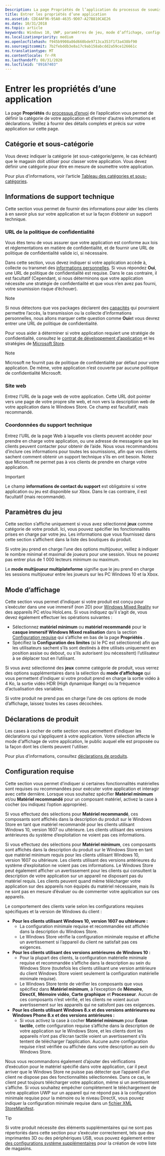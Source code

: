 ```yaml
---
Description: La page Propriétés de l’application du processus de soumission d’application vous permet de définir la catégorie de votre application, ainsi que les préférences matérielles ou d’autres déclarations.
title: Entrer les propriétés d’une application
ms.assetid: CDE4AF96-95A0-4635-9D07-A27B810CAE26
ms.date: 10/31/2018
ms.topic: article
keywords: Windows 10, UWP, paramètres de jeu, mode d’affichage, configuration requise, configuration matérielle requise, matériel minimal, matériel recommandé, politique de confidentialité, informations de contact du support, site Web d’application, informations de support
ms.localizationpriority: medium
ms.openlocfilehash: f945b9908a86d660bde9713ca353f1f3a438bf90
ms.sourcegitcommit: 7b2febddb3e8a17c9ab158abcdd2a59ce126661c
ms.translationtype: MT
ms.contentlocale: fr-FR
ms.lasthandoff: 08/31/2020
ms.locfileid: "89167403"
---
```

# <a name="enter-app-properties"></a>Entrer les propriétés d’une application

La page **Propriétés** du [processus d’envoi](app-submissions.md) de l’application vous permet de définir la catégorie de votre application et d’entrer d’autres informations et déclarations. Veillez à fournir des détails complets et précis sur votre application sur cette page.


## <a name="category-and-subcategory"></a>Catégorie et sous-catégorie

Vous devez indiquer la catégorie (et sous-catégorie/genre, le cas échéant) que le magasin doit utiliser pour classer votre application. Vous devez définir une catégorie pour être en mesure de soumettre votre application.

Pour plus d’informations, voir l’article [Tableau des catégories et sous-catégories](category-and-subcategory-table.md).


## <a name="support-info"></a>Informations de support technique

Cette section vous permet de fournir des informations pour aider les clients à en savoir plus sur votre application et sur la façon d’obtenir un support technique.

### <a name="privacy-policy-url"></a>URL de la politique de confidentialité

Vous êtes tenu de vous assurer que votre application est conforme aux lois et réglementations en matière de confidentialité, et de fournir une URL de politique de confidentialité valide ici, si nécessaire.

Dans cette section, vous devez indiquer si votre application accède à, collecte ou transmet des [informations personnelles](/legal/windows/agreements/store-policies#105-personal-information). Si vous répondez **Oui**, une URL de politique de confidentialité est requise. Dans le cas contraire, il est facultatif (Cependant, si nous déterminons que votre application nécessite une stratégie de confidentialité et que vous n’en avez pas fourni, votre soumission risque d’échouer).

> [!NOTE]
> Si nous détectons que vos packages déclarent des [capacités](../packaging/app-capability-declarations.md) qui pourraient permettre l’accès, la transmission ou la collecte d’informations personnelles, nous allons marquer cette question comme **Oui**et vous devrez entrer une URL de politique de confidentialité.

Pour vous aider à déterminer si votre application requiert une stratégie de confidentialité, consultez le [contrat de développement d’application](/legal/windows/agreements/app-developer-agreement) et les stratégies de [Microsoft Store](/legal/windows/agreements/store-policies#105-personal-information). 

> [!NOTE]
> Microsoft ne fournit pas de politique de confidentialité par défaut pour votre application. De même, votre application n’est couverte par aucune politique de confidentialité Microsoft. 


### <a name="website"></a>Site web

Entrez l’URL de la page web de votre application. Cette URL doit pointer vers une page de votre propre site web, et non vers la description web de votre application dans le Windows Store. Ce champ est facultatif, mais recommandé.

### <a name="support-contact-info"></a>Coordonnées du support technique

Entrez l’URL de la page Web à laquelle vos clients peuvent accéder pour prendre en charge votre application, ou une adresse de messagerie que les clients peuvent contacter pour obtenir de l’aide. Nous vous recommandons d’inclure ces informations pour toutes les soumissions, afin que vos clients sachent comment obtenir un support technique s’ils en ont besoin. Notez que Microsoft ne permet pas à vos clients de prendre en charge votre application.

> [!IMPORTANT]
> Le champ **informations de contact du support** est obligatoire si votre application ou jeu est disponible sur Xbox. Dans le cas contraire, il est facultatif (mais recommandé).


## <a name="game-settings"></a>Paramètres du jeu

Cette section s’affiche uniquement si vous avez sélectionné **jeux** comme catégorie de votre produit. Ici, vous pouvez spécifier les fonctionnalités prises en charge par votre jeu. Les informations que vous fournissez dans cette section s’affichent dans la liste des boutiques du produit.

Si votre jeu prend en charge l’une des options multijoueur, veillez à indiquer le nombre minimal et maximal de joueurs pour une session. Vous ne pouvez pas entrer plus de 1 000 lecteurs minimum ou maximum.

Le **mode multijoueur multiplateforme** signifie que le jeu prend en charge les sessions multijoueur entre les joueurs sur les PC Windows 10 et la Xbox.


## <a name="display-mode"></a>Mode d’affichage

Cette section vous permet d’indiquer si votre produit est conçu pour s’exécuter dans une vue immersif (non 2D) pour [Windows Mixed Reality](https://developer.microsoft.com/mixed-reality) sur des appareils PC et/ou HoloLens. Si vous indiquez qu’il s’agit de, vous devez également effectuer les opérations suivantes :
- Sélectionnez **matériel minimum** ou **matériel recommandé** pour le **casque immersif Windows Mixed realisation** dans la section [Configuration requise](#system-requirements) qui s’affiche en bas de la page **Propriétés** .
- Spécifiez la **Configuration des limites** (si le PC est sélectionné) afin que les utilisateurs sachent s’ils sont destinés à être utilisés uniquement en position assise ou debout, ou s’ils autorisent (ou nécessitent) l’utilisateur à se déplacer tout en l’utilisant. 

Si vous avez sélectionné des **jeux** comme catégorie de produit, vous verrez des options supplémentaires dans la sélection du **mode d’affichage** qui vous permettent d’indiquer si votre produit prend en charge la sortie vidéo à 4 Ko, la sortie vidéo HDR (High dynamique Range) ou la fréquence d’actualisation des variables.

Si votre produit ne prend pas en charge l’une de ces options de mode d’affichage, laissez toutes les cases décochées.


## <a name="product-declarations"></a>Déclarations de produit

Les cases à cocher de cette section vous permettent d’indiquer les déclarations qui s’appliquent à votre application. Votre sélection affecte le mode d'affichage de votre application, le public auquel elle est proposée ou la façon dont les clients peuvent l'utiliser.

Pour plus d’informations, consultez [déclarations de produits](./product-declarations.md).

## <a name="system-requirements"></a>Configuration requise

Cette section vous permet d’indiquer si certaines fonctionnalités matérielles sont requises ou recommandées pour exécuter votre application et interagir avec cette dernière. Lorsque vous souhaitez spécifier **Matériel minimum** et/ou **Matériel recommandé** pour un composant matériel, activez la case à cocher (ou indiquez l’option appropriée).

Si vous effectuez des sélections pour **Matériel recommandé**, ces composants sont affichés dans la description du produit sur le Windows Store en tant que matériel recommandé pour les clients utilisant Windows 10, version 1607 ou ultérieure. Les clients utilisant des versions antérieures du système d’exploitation ne voient pas ces informations.

Si vous effectuez des sélections pour **Matériel minimum**, ces composants sont affichés dans la description du produit sur le Windows Store en tant que matériel minimum requis pour les clients utilisant Windows 10, version 1607 ou ultérieure. Les clients utilisant des versions antérieures du système d’exploitation ne voient pas ces informations. Le Windows Store peut également afficher un avertissement pour les clients qui consultent la description de votre application sur un appareil ne disposant pas du matériel requis. Les clients peuvent quand même télécharger votre application sur des appareils non équipés du matériel nécessaire, mais ils ne sont pas en mesure d’évaluer ou de commenter votre application sur ces appareils. 

Le comportement des clients varie selon les configurations requises spécifiques et la version de Windows du client :

- **Pour les clients utilisant Windows 10, version 1607 ou ultérieure :**
     - La configuration minimale requise et recommandée est affichée dans la description du Windows Store.
     - Le Windows Store vérifie la configuration minimale requise et affiche un avertissement si l’appareil du client ne satisfait pas ces exigences.
- **Pour les clients utilisant des versions antérieures de Windows 10 :**
     - Pour la plupart des clients, la configuration matérielle minimale requise et recommandée s’affiche dans la description au sein du Windows Store (toutefois les clients utilisant une version antérieure du client Windows Store voient seulement la configuration matérielle minimale requise).
     - Le Windows Store tente de vérifier les composants que vous spécifiez dans **Matériel minimum**, à l’exception de **Mémoire**, **DirectX**, **Mémoire vidéo**, **Carte graphique** et **Processeur**. Aucun de ces composants n’est vérifié, et les clients ne voient aucun avertissement sur les appareils qui ne satisfont pas ces exigences. 
- **Pour les clients utilisant Windows 8.x et des versions antérieures ou Windows Phone 8.x et des versions antérieures :**
     - Si vous activez la case à cocher **Matériel minimum** pour **Écran tactile**, cette configuration requise s’affiche dans la description de votre application sur le Windows Store, et les clients dont les appareils n’ont pas d’écran tactile voient un avertissement s’ils tentent de télécharger l’application. Aucune autre configuration requise n’est vérifiée ou affichée dans votre description au sein du Windows Store.

Nous vous recommandons également d’ajouter des vérifications d’exécution pour le matériel spécifié dans votre application, car il peut arriver que le Windows Store ne puisse pas détecter que l’appareil d’un client ne dispose pas des fonctionnalités sélectionnées. Dans ce cas, le client peut toujours télécharger votre application, même si un avertissement s’affiche. Si vous souhaitez empêcher complètement le téléchargement de votre application UWP sur un appareil qui ne répond pas à la configuration minimale requise pour la mémoire ou le niveau DirectX, vous pouvez indiquer la configuration minimale requise dans un [fichier XML StoreManifest](/uwp/schemas/storemanifest/storemanifestschema2015/schema-root).

> [!TIP]
> Si votre produit nécessite des éléments supplémentaires qui ne sont pas répertoriés dans cette section pour s’exécuter correctement, tels que des imprimantes 3D ou des périphériques USB, vous pouvez également entrer [des configurations système supplémentaires](create-app-store-listings.md#additional-system-requirements) pour la création de votre liste de magasins.